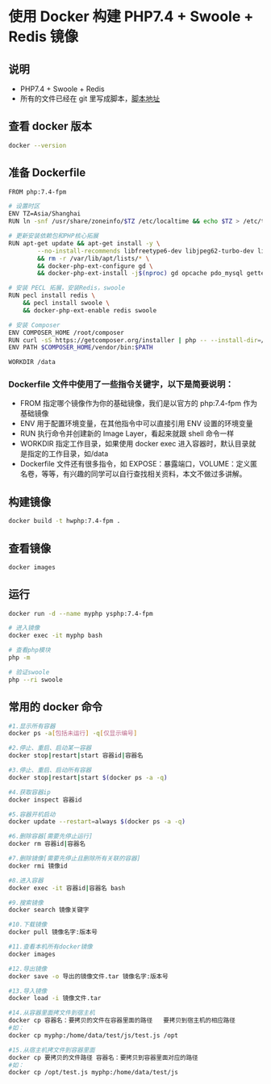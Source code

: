 # 使用 Docker 构建 PHP7.4 + Swoole + Redis 镜像

## 说明

- PHP7.4 + Swoole + Redis
- 所有的文件已经在 git 里写成脚本，[脚本地址](https://github.com/bartonCheng/docker-php7.4)

## 查看 docker 版本

```bash
docker --version
```

## 准备 Dockerfile

```bash
FROM php:7.4-fpm

# 设置时区
ENV TZ=Asia/Shanghai
RUN ln -snf /usr/share/zoneinfo/$TZ /etc/localtime && echo $TZ > /etc/timezone

# 更新安装依赖包和PHP核心拓展
RUN apt-get update && apt-get install -y \
        --no-install-recommends libfreetype6-dev libjpeg62-turbo-dev libpng-dev curl \
        && rm -r /var/lib/apt/lists/* \
        && docker-php-ext-configure gd \
        && docker-php-ext-install -j$(nproc) gd opcache pdo_mysql gettext sockets

# 安装 PECL 拓展，安装Redis，swoole
RUN pecl install redis \
    && pecl install swoole \
    && docker-php-ext-enable redis swoole

# 安装 Composer
ENV COMPOSER_HOME /root/composer
RUN curl -sS https://getcomposer.org/installer | php -- --install-dir=/usr/local/bin --filename=composer
ENV PATH $COMPOSER_HOME/vendor/bin:$PATH

WORKDIR /data
```

### Dockerfile 文件中使用了一些指令关键字，以下是简要说明：

- FROM 指定哪个镜像作为你的基础镜像，我们是以官方的 php:7.4-fpm 作为基础镜像
- ENV 用于配置环境变量，在其他指令中可以直接引用 ENV 设置的环境变量
- RUN 执行命令并创建新的 Image Layer，看起来就跟 shell 命令一样
- WORKDIR 指定工作目录，如果使用 docker exec 进入容器时，默认目录就是指定的工作目录，如/data
- Dockerfile 文件还有很多指令，如 EXPOSE：暴露端口，VOLUME：定义匿名卷，等等，有兴趣的同学可以自行查找相关资料，本文不做过多讲解。

## 构建镜像

```bash
docker build -t hwphp:7.4-fpm .
```

## 查看镜像

```bash
docker images

```

## 运行

```bash
docker run -d --name myphp ysphp:7.4-fpm

# 进入镜像
docker exec -it myphp bash

# 查看php模块
php -m

# 验证swoole
php --ri swoole
```

## 常用的 docker 命令

```bash
#1.显示所有容器
docker ps -a[包括未运行] -q[仅显示编号]

#2.停止、重启、启动某一容器
docker stop|restart|start 容器id|容器名

#3.停止、重启、启动所有容器
docker stop|restart|start $(docker ps -a -q)

#4.获取容器ip
docker inspect 容器id

#5.容器开机启动
docker update --restart=always $(docker ps -a -q)

#6.删除容器[需要先停止运行]
docker rm 容器id|容器名

#7.删除镜像[需要先停止且删除所有关联的容器]
docker rmi 镜像id

#8.进入容器
docker exec -it 容器id|容器名 bash

#9.搜索镜像
docker search 镜像关键字

#10.下载镜像
docker pull 镜像名字:版本号

#11.查看本机所有docker镜像
docker images

#12.导出镜像
docker save -o 导出的镜像文件.tar 镜像名字:版本号

#13.导入镜像
docker load -i 镜像文件.tar

#14.从容器里面拷文件到宿主机
docker cp 容器名：要拷贝的文件在容器里面的路径   要拷贝到宿主机的相应路径
#如：
docker cp myphp:/home/data/test/js/test.js /opt

#15.从宿主机拷文件到容器里面
docker cp 要拷贝的文件路径 容器名：要拷贝到容器里面对应的路径
#如：
docker cp /opt/test.js myphp:/home/data/test/js
```
